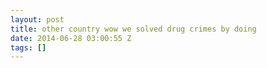 ```yaml
---
layout: post
title: other country wow we solved drug crimes by doing
date: 2014-06-28 03:00:55 Z
tags: []
---
```


